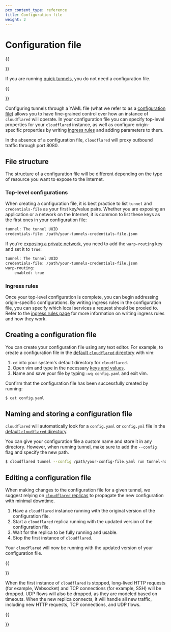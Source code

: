 ```yaml
---
pcx_content_type: reference
title: Configuration file
weight: 2
---
```


# Configuration file

{{<Aside type="note">}}

If you are running [quick tunnels](/cloudflare-one/connections/connect-apps/install-and-setup/tunnel-useful-terms/#quick-tunnels), you do not need a configuration file.

{{</Aside>}}

Configuring tunnels through a YAML file (what we refer to as a [configuration file](/cloudflare-one/connections/connect-apps/install-and-setup/tunnel-useful-terms/#configuration-file)) allows you to have fine-grained control over how an instance of `cloudflared` will operate. In your configuration file you can specify top-level properties for your `cloudflared` instance, as well as configure origin-specific properties by writing [ingress rules](/cloudflare-one/connections/connect-apps/install-and-setup/tunnel-guide/local/local-management/ingress/) and adding parameters to them.

In the absence of a configuration file, `cloudflared` will proxy outbound traffic through port 8080.

## File structure

The structure of a configuration file will be different depending on the type of resource you want to expose to the Internet.

### Top-level configurations

When creating a configuration file, it is best practice to list `tunnel` and `credentials-file` as your first key/value pairs. Whether you are exposing an application or a network on the Internet, it is common to list these keys as the first ones in your configuration file:

```txt
tunnel: The tunnel UUID
credentials-file: /path/your-tunnels-credentials-file.json
```

If you’re [exposing a private network](/cloudflare-one/connections/connect-apps/private-net/), you need to add the `warp-routing` key and set it to `true`:

```txt
tunnel: The tunnel UUID
credentials-file: /path/your-tunnels-credentials-file.json
warp-routing:
    enabled: true
```

### Ingress rules

Once your top-level configuration is complete, you can begin addressing origin-specific configurations. By writing ingress rules in the configuration file, you can specify which local services a request should be proxied to.
Refer to the [ingress rules page](/cloudflare-one/connections/connect-apps/install-and-setup/tunnel-guide/local/local-management/ingress/) for more information on writing ingress rules and how they work.

## Creating a configuration file

You can create your configuration file using any text editor. For example, to create a configuration file in the [default `cloudflared` directory](#naming-and-storing-a-configuration-file) with vim:

1.  `cd` into your system's default directory for `cloudflared`.
1.  Open vim and type in the necessary [keys and values](/cloudflare-one/connections/connect-apps/install-and-setup/tunnel-guide/local/local-management/ingress/#origin-configuration).
1.  Name and save your file by typing `:wq config.yaml` and exit vim.

Confirm that the configuration file has been successfully created by running:

```sh
$ cat config.yaml 
```

## Naming and storing a configuration file

`cloudflared` will automatically look for a `config.yaml` or `config.yml` file in the [default `cloudflared` directory](/cloudflare-one/connections/connect-apps/install-and-setup/tunnel-useful-terms/#default-cloudflared-directory).

You can give your configuration file a custom name and store it in any directory. However, when running tunnel, make sure to add the `--config` flag and specify the new path.  

```sh
$ cloudflared tunnel --config /path/your-config-file.yaml run tunnel-name
```

## Editing a configuration file

When making changes to the configuration file for a given tunnel, we suggest relying on [`cloudflared` replicas](/cloudflare-one/connections/connect-apps/install-and-setup/deploy-cloudflared-replicas/) to propagate the new configuration with minimal downtime.

1.  Have a `cloudflared` instance running with the original version of the configuration file.
1.  Start a `cloudflared` replica running with the updated version of the configuration file.
1.  Wait for the replica to be fully running and usable.
1.  Stop the first instance of `cloudflared`.

Your `cloudflared` will now be running with the updated version of your configuration file.

{{<Aside type="note" header="Traffic handling">}}

When the first instance of <code>cloudflared</code> is stopped, long-lived HTTP requests (for example, Websocket) and TCP connections (for example, SSH) will be dropped. UDP flows will also be dropped, as they are modeled based on timeouts. When the new replica connects, it will handle all new traffic, including new HTTP requests, TCP connections, and UDP flows.

{{</Aside>}}
